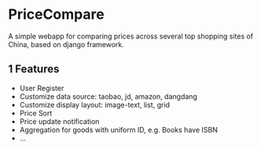 PriceCompare
============

A simple webapp for comparing prices across several top shopping sites of China, based on django framework.

1 Features
---------

* User Register
* Customize data source: taobao, jd, amazon, dangdang
* Customize display layout: image-text, list, grid
* Price Sort
* Price update notification
* Aggregation for goods with uniform ID, e.g. Books have ISBN
* ...


